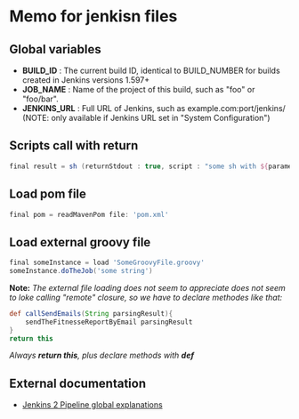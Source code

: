 # Memo for jenkisn files

## Global variables
* **BUILD_ID** : The current build ID, identical to BUILD_NUMBER for builds created in Jenkins versions 1.597+
* **JOB_NAME** : Name of the project of this build, such as "foo" or "foo/bar".
* **JENKINS_URL** : Full URL of Jenkins, such as example.com:port/jenkins/ (NOTE: only available if Jenkins URL set in "System Configuration")

## Scripts call with return
```groovy
final result = sh (returnStdout : true, script : "some sh with ${parameters}") 
```
## Load pom file
```groovy
final pom = readMavenPom file: 'pom.xml'
```

## Load external groovy file
```groovy
final someInstance = load 'SomeGroovyFile.groovy'
someInstance.doTheJob('some string')
```
**Note:**
_The external file loading does not seem to appreciate does not seem to loke calling "remote" closure, so we have to declare methodes like that:_
```groovy
def callSendEmails(String parsingResult){
    sendTheFitnesseReportByEmail parsingResult
}
return this
```
_Always **return this**, plus declare methods with **def**_

## External documentation
* [Jenkins 2 Pipeline global explanations](http://www.slideshare.net/SlawaGiterman/delivery-pipeline-as-code-using-jenkins-20-pipeline)
